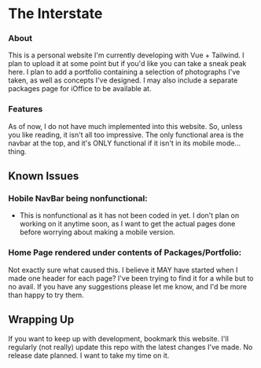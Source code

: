 # The Interstate

### About
This is a personal website I'm currently developing with Vue + Tailwind. I plan to upload it at some point but if you'd like you can take a sneak peak here. I plan to add a portfolio containing a selection of photographs I've taken, as well as concepts I've designed. I may also include a separate packages page for iOffice to be available at.

### Features
As of now, I do not have much implemented into this website. So, unless you like reading, it isn't all too impressive. The only functional area is the navbar at the top, and it's ONLY functional if it isn't in its mobile mode... thing.

## Known Issues
### Hobile NavBar being nonfunctional:
- This is nonfunctional as it has not been coded in yet. I don't plan on working on it anytime soon, as I want to get the actual pages done before worrying about making a mobile version. 

### Home Page rendered under contents of Packages/Portfolio:
Not exactly sure what caused this. I believe it MAY have started when I made one header for each page? I've been trying to find it for a while but to no avail. If you have any suggestions please let me know, and I'd be more than happy to try them.

## Wrapping Up
If you want to keep up with development, bookmark this website. I'll regularly (not really) update this repo with the latest changes I've made. No release date planned. I want to take my time on it.